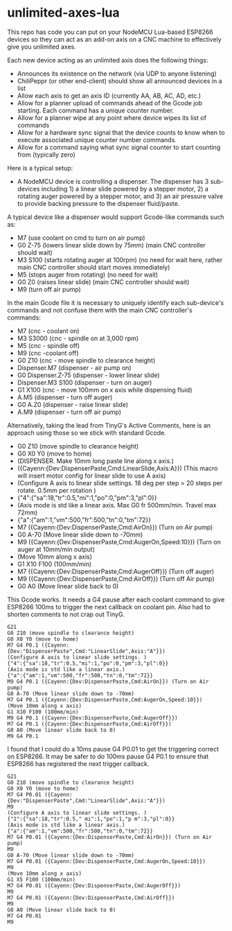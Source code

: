 # unlimited-axes-lua
This repo has code you can put on your NodeMCU Lua-based ESP8266 devices so they can act as an add-on axis on a CNC machine to effectively give you unlimited axes.

Each new device acting as an unlimited axis does the following things:
- Announces its existence on the network (via UDP to anyone listening)
- ChiliPeppr (or other end-client) should show all announced devices in a list
- Allow each axis to get an axis ID (currently AA, AB, AC, AD, etc.)
- Allow for a planner upload of commands ahead of the Gcode job starting. Each command has a unique counter number.
- Allow for a planner wipe at any point where device wipes its list of commands
- Allow for a hardware sync signal that the device counts to know when to execute associated unique counter number commands.
- Allow for a command saying what sync signal counter to start counting from (typically zero)

Here is a typical setup:
- A NodeMCU device is controlling a dispenser. The dispenser has 3 sub-devices including 1) a linear slide powered by a stepper motor, 2) a rotating auger powered by a stepper motor, and 3) an air pressure valve to provide backing pressure to the dispenser fluid/paste.

A typical device like a dispenser would support Gcode-like commands such as:
- M7 (use coolant on cmd to turn on air pump)
- G0 Z-75 (lowers linear slide down by 75mm) (main CNC controller should wait)
- M3 S100 (starts rotating auger at 100rpm) (no need for wait here, rather main CNC controller should start moves immediately)
- M5 (stops auger from rotating) (no need for wait)
- G0 Z0 (raises linear slide) (main CNC controller should wait)
- M9 (turn off air pump)

In the main Gcode file it is necessary to uniquely identify each sub-device's commands and not confuse them with the main CNC controller's commands:
- M7 (cnc - coolant on)
- M3 S3000 (cnc - spindle on at 3,000 rpm)
- M5 (cnc - spindle off)
- M9 (cnc -coolant off)
- G0 Z10 (cnc - move spindle to clearance height)
- Dispenser.M7 (dispenser - air pump on)
- G0 Dispenser.Z-75 (dispenser - lower linear slide)
- Dispenser.M3 S100 (dispenser - turn on auger)
- G1 X100 (cnc - move 100mm on x axis while dispensing fluid)
- A.M5 (dispenser - turn off auger)
- G0 A.Z0 (dispenser - raise linear slide)
- A.M9 (dispenser - turn off air pump)

Alternatively, taking the lead from TinyG's Active Comments, here is an approach using those so we stick with standard Gcode.
- G0 Z10 (move spindle to clearance height)
- G0 X0 Y0 (move to home)
- (DISPENSER. Make 10mm long paste line along x axis.)
- ({Cayenn:{Dev:DispenserPaste,Cmd:LinearSlide,Axis:A}}) (This macro will insert motor config for linear slide to use A axis)
- (Configure A axis to linear slide settings. 18 deg per step = 20 steps per rotate. 0.5mm per rotation )
- {"4":{"sa":18,"tr":0.5,"mi":1,"po":0,"pm":3,"pl":0}}
- (Axis mode is std like a linear axis. Max G0 fr 500mm/min. Travel max 72mm)
- {"a":{"am":1,"vm":500,"fr":500,"tn":0,"tm":72}}
- M7 ({Cayenn:{Dev:DispenserPaste,Cmd:AirOn}}) (Turn on Air pump)
- G0 A-70 (Move linear slide down to -70mm)
- M9 ({Cayenn:{Dev:DispenserPaste,Cmd:AugerOn,Speed:10}}) (Turn on auger at 10mm/min output)
- (Move 10mm along x axis)
- G1 X10 F100 (100mm/min)
- M7 ({Cayenn:{Dev:DispenserPaste,Cmd:AugerOff}}) (Turn off auger)
- M9 ({Cayenn:{Dev:DispenserPaste,Cmd:AirOff}}) (Turn off Air pump)
- G0 A0 (Move linear slide back to 0)

This Gcode works. It needs a G4 pause after each coolant command to give ESP8266 100ms to trigger the next callback on coolant pin. Also had to shorten comments to not crap out TinyG.
```
G21
G0 Z10 (move spindle to clearance height)
G0 X0 Y0 (move to home)
M7 G4 P0.1 ({Cayenn:{Dev:"DispenserPaste",Cmd:"LinearSlide",Axis:"A"}})
(Configure A axis to linear slide settings. )
{"4":{"sa":18,"tr":0.5,"mi":1,"po":0,"pm":3,"pl":0}}
(Axis mode is std like a linear axis.)
{"a":{"am":1,"vm":500,"fr":500,"tn":0,"tm":72}}
M9 G4 P0.1 ({Cayenn:{Dev:DispenserPaste,Cmd:AirOn}}) (Turn on Air pump)
G0 A-70 (Move linear slide down to -70mm)
M7 G4 P0.1 ({Cayenn:{Dev:DispenserPaste,Cmd:AugerOn,Speed:10}})
(Move 10mm along x axis)
G1 X10 F100 (100mm/min)
M9 G4 P0.1 ({Cayenn:{Dev:DispenserPaste,Cmd:AugerOff}})
M7 G4 P0.1 ({Cayenn:{Dev:DispenserPaste,Cmd:AirOff}})
G0 A0 (Move linear slide back to 0)
M9 G4 P0.1
```
I found that I could do a 10ms pause G4 P0.01 to get the triggering correct on ESP8266. It may be safer to do 100ms pause G4 P0.1 to ensure that ESP8266 has registered the next trigger callback.
```
G21
G0 Z10 (move spindle to clearance height)
G0 X0 Y0 (move to home)
M7 G4 P0.01 ({Cayenn:{Dev:"DispenserPaste",Cmd:"LinearSlide",Axis:"A"}})
M9
(Configure A axis to linear slide settings. )
{"1":{"sa":18,"tr":0.5," mi":1,"po":1,"p m":3,"pl":0}}
(Axis mode is std like a linear axis.)
{"a":{"am":1,"vm":500,"fr":500,"tn":0,"tm":72}}
M7 G4 P0.01 ({Cayenn:{Dev:DispenserPaste,Cmd:AirOn}}) (Turn on Air pump)
M9
G0 A-70 (Move linear slide down to -70mm)
M7 G4 P0.01 ({Cayenn:{Dev:DispenserPaste,Cmd:AugerOn,Speed:10}})
M9
(Move 10mm along x axis)
G1 X5 F100 (100mm/min)
M7 G4 P0.01 ({Cayenn:{Dev:DispenserPaste,Cmd:AugerOff}})
M9
M7 G4 P0.01 ({Cayenn:{Dev:DispenserPaste,Cmd:AirOff}})
M9
G0 A0 (Move linear slide back to 0)
M7 G4 P0.01 
M9
```
